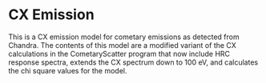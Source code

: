# CX Emission

This is a CX emission model for cometary emissions as detected from Chandra. 
The contents of this model are a modified variant of the CX calculations in the CometaryScatter 
program that now include HRC response spectra, extends the CX spectrum down to 100 eV, and 
calculates the chi square values for the model. 
